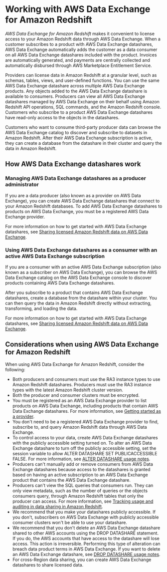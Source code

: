 # Working with AWS Data Exchange for Amazon Redshift<a name="adx-datashare"></a>

*AWS Data Exchange for Amazon Redshift* makes it convenient to license access to your Amazon Redshift data through AWS Data Exchange\. When a customer subscribes to a product with AWS Data Exchange datashares, AWS Data Exchange automatically adds the customer as a data consumer on all AWS Data Exchange datashares included with the product\. Invoices are automatically generated, and payments are centrally collected and automatically disbursed through AWS Marketplace Entitlement Service\.

Providers can license data in Amazon Redshift at a granular level, such as schemas, tables, views, and user\-defined functions\. You can use the same AWS Data Exchange datashare across multiple AWS Data Exchange products\. Any objects added to the AWS Data Exchange datashare is available to consumers\. Producers can view all AWS Data Exchange datashares managed by AWS Data Exchange on their behalf using Amazon Redshift API operations, SQL commands, and the Amazon Redshift console\. Customers who subscribe to a product AWS Data Exchange datashares have read\-only access to the objects in the datashares\. 

Customers who want to consume third\-party producer data can browse the AWS Data Exchange catalog to discover and subscribe to datasets in Amazon Redshift\. After their AWS Data Exchange subscription is active, they can create a database from the datashare in their cluster and query the data in Amazon Redshift\.

## How AWS Data Exchange datashares work<a name="adx-how-it-works"></a>

### Managing AWS Data Exchange datashares as a producer administrator<a name="provider-how-it-works"></a>

 If you are a data producer \(also known as a provider on AWS Data Exchange\), you can create AWS Data Exchange datashares that connect to your Amazon Redshift databases\. To add AWS Data Exchange datashares to products on AWS Data Exchange, you must be a registered AWS Data Exchange provider\.

For more information on how to get started with AWS Data Exchange datashares, see [Sharing licensed Amazon Redshift data on AWS Data Exchange](adx-getting-started.md)\.

### Using AWS Data Exchange datashares as a consumer with an active AWS Data Exchange subscription<a name="subscriber-how-it-works"></a>

If you are a consumer with an active AWS Data Exchange subscription \(also known as a subscriber on AWS Data Exchange\), you can browse the AWS Data Exchange catalog on the AWS Data Exchange console to discover products containing AWS Data Exchange datashares\. 

After you subscribe to a product that contains AWS Data Exchange datashares, create a database from the datashare within your cluster\. You can then query the data in Amazon Redshift directly without extracting, transforming, and loading the data\. 

For more information on how to get started with AWS Data Exchange datashares, see [Sharing licensed Amazon Redshift data on AWS Data Exchange](adx-getting-started.md)\.

## Considerations when using AWS Data Exchange for Amazon Redshift<a name="adx-usage-notes"></a>

When using AWS Data Exchange for Amazon Redshift, consider the following:
+ Both producers and consumers must use the RA3 instance types to use Amazon Redshift datashares\. Producers must use the RA3 instance types with the latest Amazon Redshift cluster version\.
+ Both the producer and consumer clusters must be encrypted\.
+ You must be registered as an AWS Data Exchange provider to list products on AWS Data Exchange, including products that contain AWS Data Exchange datashares\. For more information, see [Getting started as a provider](https://docs.aws.amazon.com/data-exchange/latest/userguide/provider-getting-started.html)\.
+ You don't need to be a registered AWS Data Exchange provider to find, subscribe to, and query Amazon Redshift data through AWS Data Exchange\.
+ To control access to your data, create AWS Data Exchange datashares with the publicly accessible setting turned on\. To alter an AWS Data Exchange datashare to turn off the publicly accessible setting, set the session variable to allow ALTER DATASHARE SET PUBLICACCESSIBLE FALSE\. For more information, see [ALTER DATASHARE usage notes](r_ALTER_DATASHARE.md#r_ALTER_DATASHARE_usage)\.
+ Producers can't manually add or remove consumers from AWS Data Exchange datashares because access to the datashares is granted based on having an active subscription to an AWS Data Exchange product that contains the AWS Data Exchange datashare\.
+ Producers can't view the SQL queries that consumers run\. They can only view metadata, such as the number of queries or the objects consumers query, through Amazon Redshift tables that only the producer can access\. For more information, see [Tracking usage and auditing in data sharing in Amazon Redshift](auditing.md)\.
+ We recommend that you make your datashares publicly accessible\. If you don't, subscribers on AWS Data Exchange with publicly accessible consumer clusters won't be able to use your datashare\.
+ We recommend that you don't delete an AWS Data Exchange datashare shared to other AWS accounts using the DROP DATASHARE statement\. If you do, the AWS accounts that have access to the datashare will lose access\. This action is irreversible\. Performing this type of alteration can breach data product terms in AWS Data Exchange\. If you want to delete an AWS Data Exchange datashare, see [DROP DATASHARE usage notes](r_DROP_DATASHARE.md#r_DROP_DATASHARE_usage)\.
+ For cross\-Region data sharing, you can create AWS Data Exchange datashares to share licensed data\.